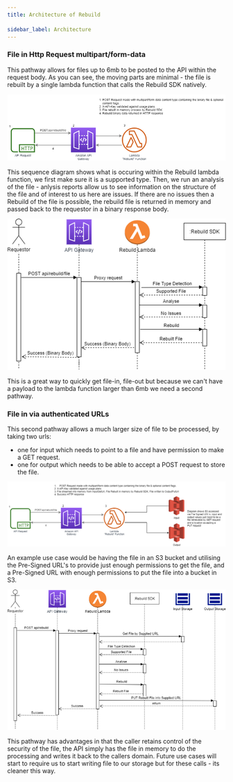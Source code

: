 ```yaml
---
title: Architecture of Rebuild

sidebar_label: Architecture
---
```


### File in Http Request multipart/form-data

This pathway allows for files up to 6mb to be posted to the API within the request body. As you can see, the moving parts are minimal - the file is rebuilt by a single lambda function that calls the Rebuild SDK natively.

![Figure1](/img/Rebuild-File-Architecture.png)

This sequence diagram shows what is occuring within the Rebuild lambda function, we first make sure it is a supported type. Then, we run an analysis of the file - anlysis reports allow us to see information on the structure of the file and of interest to us here are issues. If there are no issues then a Rebuild of the file is possible, the rebuild file is returned in memory and passed back to the requestor in a binary response body.

![Figure1](/img/Rebuild-File-Sequence.png)

This is a great way to quickly get file-in, file-out but because we can't have a payload to the lambda function larger than 6mb we need a second pathway.

### File in via authenticated URLs

This second pathway allows a much larger size of file to be processed, by taking two urls:
- one for input which needs to point to a file and have permission to make a GET request.
- one for output which needs to be able to accept a POST request to store the file.


![Figure3](/img/Rebuild-S3-Architecture.png)

An example use case would be having the file in an S3 bucket and utilising the Pre-Signed URL's to provide just enough permissions to get the file, and a Pre-Signed URL with enough permissions to put the file into a bucket in S3.

![Figure4](/img/Rebuild-URL-Sequence.png)

This pathway has advantages in that the caller retains control of the security of the file, the API simply has the file in memory to do the processing and writes it back to the callers domain. Future use cases will start to require us to start writing file to our storage but for these calls - its cleaner this way.